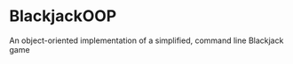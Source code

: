 BlackjackOOP
============

An object-oriented implementation of a simplified, command line Blackjack game
